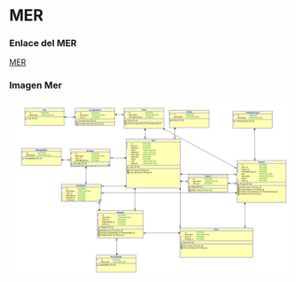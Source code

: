 # MER

### Enlace del MER
[MER](https://drive.google.com/drive/folders/1G34iI3sMOCPgGRXLUoHwNOOEzntw2cCm)

### Imagen Mer
<img src="imagenes/MER.png" alt="MER" width="1000">